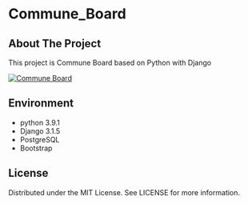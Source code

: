 # Commune_Board

## About The Project
This project is Commune Board based on Python with Django

[![Commune Board](https://i9.ytimg.com/vi_webp/AHyonnNpUyM/mqdefault.webp?time=1610599200000&sqp=CKCW__8F&rs=AOn4CLB_iyvcEZeWd3-9Fi6WfYce802R0w)](https://youtu.be/AHyonnNpUyM "Commune Board")

## Environment
* python 3.9.1
* Django 3.1.5
* PostgreSQL
* Bootstrap 

## License

Distributed under the MIT License. See LICENSE for more information.

